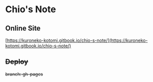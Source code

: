 # Chio's Note

## Online Site

[https://kuroneko-kotomi.gitbook.io/chio-s-note/](https://kuroneko-kotomi.gitbook.io/chio-s-note/) 

## ~~Deploy~~

~~branch:   gh-pages~~

